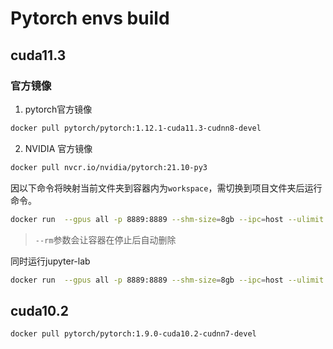 # Pytorch envs build

## cuda11.3
### 官方镜像
1. pytorch官方镜像
```bash
docker pull pytorch/pytorch:1.12.1-cuda11.3-cudnn8-devel
```

2. NVIDIA 官方镜像
```bash
docker pull nvcr.io/nvidia/pytorch:21.10-py3 
```

因以下命令将映射当前文件夹到容器内为`workspace`，需切换到项目文件夹后运行命令。
```bash
docker run  --gpus all -p 8889:8889 --shm-size=8gb --ipc=host --ulimit memlock=-1 --ulimit stack=67108864 -v ${PWD}:/workspace/ --rm -it nvcr.io/nvidia/pytorch:21.10-py3
```
> `--rm`参数会让容器在停止后自动删除


同时运行jupyter-lab
```bash
docker run  --gpus all -p 8889:8889 --shm-size=8gb --ipc=host --ulimit memlock=-1 --ulimit stack=67108864 -v ${PWD}:/workspace/ --rm -it pytorch/pytorch:1.12.1-cuda11.3-cudnn8-devel jupyter-lab --port=8889 --no-browser --ip 0.0.0.0 --allow-root
```


## cuda10.2

```bash
docker pull pytorch/pytorch:1.9.0-cuda10.2-cudnn7-devel          
```

